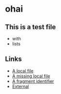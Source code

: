 # ohai
## This is a test file

 - with
 - lists

## Links

- [A local file](gbai.md)
- [A missing local file](onoes.md)
- [A fragment identifier](#ohai)
- [External](https://eric.pdxhub.org/)

